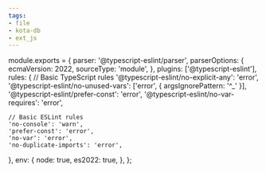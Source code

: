 ```yaml
---
tags:
- file
- kota-db
- ext_js
---
```

module.exports = {
  parser: '@typescript-eslint/parser',
  parserOptions: {
    ecmaVersion: 2022,
    sourceType: 'module',
  },
  plugins: ['@typescript-eslint'],
  rules: {
    // Basic TypeScript rules
    '@typescript-eslint/no-explicit-any': 'error',
    '@typescript-eslint/no-unused-vars': ['error', { argsIgnorePattern: '^_' }],
    '@typescript-eslint/prefer-const': 'error',
    '@typescript-eslint/no-var-requires': 'error',
    
    // Basic ESLint rules
    'no-console': 'warn',
    'prefer-const': 'error',
    'no-var': 'error',
    'no-duplicate-imports': 'error',
  },
  env: {
    node: true,
    es2022: true,
  },
};